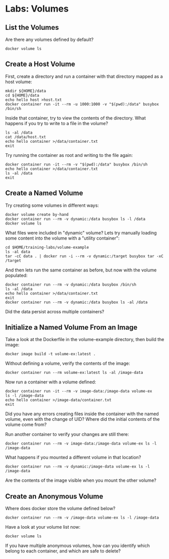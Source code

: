 # Labs: Volumes

## List the Volumes

Are there any volumes defined by default?

```
docker volume ls
```

## Create a Host Volume

First, create a directory and run a container with that directory mapped as
a host volume:

```
mkdir ${HOME}/data
cd ${HOME}/data
echo hello host >host.txt
docker container run -it --rm -u 1000:1000 -v "$(pwd):/data" busybox /bin/sh
```

Inside that container, try to view the contents of the directory. What happens
if you try to write to a file in the volume?

```
ls -al /data
cat /data/host.txt
echo hello container >/data/container.txt
exit
```

Try running the container as root and writing to the file again:

```
docker container run -it --rm -v "$(pwd):/data" busybox /bin/sh
echo hello container >/data/container.txt
ls -al /data
exit
```

## Create a Named Volume

Try creating some volumes in different ways:

```
docker volume create by-hand
docker container run --rm -v dynamic:/data busybox ls -l /data
docker volume ls
```

What files were included in "dynamic" volume? Lets try manually loading some
content into the volume with a "utility container":

```
cd $HOME/training-labs/volume-example
ls -al data
tar -cC data . | docker run -i --rm -v dynamic:/target busybox tar -xC /target
```

And then lets run the same container as before, but now with the volume
populated:

```
docker container run --rm -v dynamic:/data busybox /bin/sh
ls -al /data
echo hello container >/data/container.txt
exit
docker container run --rm -v dynamic:/data busybox ls -al /data
```

Did the data persist across multiple containers?

## Initialize a Named Volume From an Image

Take a look at the Dockerfile in the volume-example directory, then build
the image:

```
docker image build -t volume-ex:latest .
```

Without defining a volume, verify the contents of the image:

```
docker container run --rm volume-ex:latest ls -al /image-data
```

Now run a container with a volume defined:

```
docker container run -it --rm -v image-data:/image-data volume-ex
ls -l /image-data
echo hello container >/image-data/container.txt
exit
```

Did you have any errors creating files inside the container with the named
volume, even with the change of UID? Where did the initial contents of the
volume come from?

Run another container to verify your changes are still there:

```
docker container run --rm -v image-data:/image-data volume-ex ls -l /image-data
```

What happens if you mounted a different volume in that location?

```
docker container run --rm -v dynamic:/image-data volume-ex ls -l /image-data
```

Are the contents of the image visible when you mount the other volume?

## Create an Anonymous Volume

Where does docker store the volume defined below?

```
docker container run --rm -v /image-data volume-ex ls -l /image-data
```

Have a look at your volume list now:

```
docker volume ls
```

If you have multiple anonymous volumes, how can you identify which belong to
each container, and which are safe to delete?



